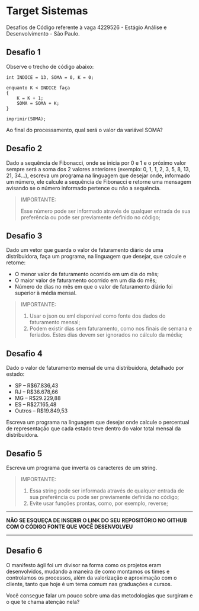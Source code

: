 # Target Sistemas

Desafios de Código referente à vaga 4229526 - Estágio Análise e Desenvolvimento - São Paulo.


## Desafio 1

Observe o trecho de código abaixo:

```
int INDICE = 13, SOMA = 0, K = 0;

enquanto K < INDICE faça
{
    K = K + 1;
    SOMA = SOMA + K;
}

imprimir(SOMA);
```

Ao final do processamento, qual será o valor da variável SOMA?


## Desafio 2

Dado a sequência de Fibonacci, onde se inicia por 0 e 1 e o próximo valor sempre será a soma dos 2 valores anteriores (exemplo: 0, 1, 1, 2, 3, 5, 8, 13, 21, 34...), escreva um programa na linguagem que desejar onde, informado um número, ele calcule a sequência de Fibonacci e retorne uma mensagem avisando se o número informado pertence ou não a sequência.

> IMPORTANTE: 
>
> Esse número pode ser informado através de qualquer entrada de sua preferência ou pode ser previamente definido no código;


## Desafio 3

Dado um vetor que guarda o valor de faturamento diário de uma distribuidora, faça um programa, na linguagem que desejar, que calcule e retorne:

- O menor valor de faturamento ocorrido em um dia do mês;
- O maior valor de faturamento ocorrido em um dia do mês;
- Número de dias no mês em que o valor de faturamento diário foi superior à média mensal.

> IMPORTANTE: 
>
> 1. Usar o json ou xml disponível como fonte dos dados do faturamento mensal;
> 2. Podem existir dias sem faturamento, como nos finais de semana e feriados. Estes dias devem ser ignorados no cálculo da média;


## Desafio 4

Dado o valor de faturamento mensal de uma distribuidora, detalhado por estado:

- SP – R$67.836,43
- RJ – R$36.678,66
- MG – R$29.229,88
- ES – R$27.165,48
- Outros – R$19.849,53

Escreva um programa na linguagem que desejar onde calcule o percentual de representação que cada estado teve dentro do valor total mensal da distribuidora.


## Desafio 5

Escreva um programa que inverta os caracteres de um string.

> IMPORTANTE: 
>
> 1. Essa string pode ser informada através de qualquer entrada de sua preferência ou pode ser previamente definida no código;
> 2. Evite usar funções prontas, como, por exemplo, reverse;


---

**NÃO SE ESQUEÇA DE INSERIR O LINK DO SEU REPOSITÓRIO NO GITHUB COM O CÓDIGO FONTE QUE VOCÊ DESENVOLVEU**

---


## Desafio 6

O manifesto ágil foi um divisor na forma como os projetos eram desenvolvidos, mudando a maneira de como montamos os times e controlamos os processos, além da valorização e aproximação com o cliente, tanto que hoje é um tema comum nas graduações e cursos.

Você consegue falar um pouco sobre uma das metodologias que surgiram e o que te chama atenção nela?
